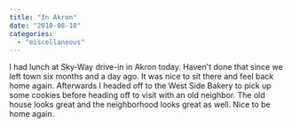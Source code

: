 ```yaml
---
title: "In Akron"
date: "2010-08-18"
categories: 
  - "miscellaneous"
---
```


I had lunch at Sky-Way drive-in in Akron today. Haven't done that since we left town six months and a day ago. It was nice to sit there and feel back home again. Afterwards I headed off to the West Side Bakery to pick up some cookies before heading off to visit with an old neighbor. The old house looks great and the neighborhood looks great as well. Nice to be home again.
